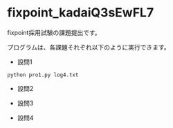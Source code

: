 # fixpoint_kadaiQ3sEwFL7
fixpoint採用試験の課題提出です。

プログラムは、各課題それぞれ以下のように実行できます。
 - 設問1
```
python pro1.py log4.txt
```

 - 設問2
 
 - 設問3
 
 - 設問4
